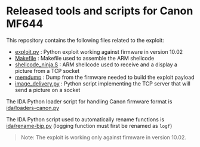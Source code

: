 # Released tools and scripts for Canon MF644

This repository contains the following files related to the exploit:

  * [exploit.py](exploit.py) : Python exploit working against firmware in version 10.02
  * [Makefile](Makefile) : Makefile used to assemble the ARM shellcode 
  * [shellcode_ninja.S](shellcode_ninja.S) : ARM shellcode used to receive and a display a picture from a TCP socket 
  * [memdump](memdump) : Dump from the firmware needed to build the exploit payload
  * [image_delivery.py](image_delivery.py) : Python script implementing the TCP server that will send a picture on a socket

The IDA Python loader script for handling Canon firmware format is [ida/loaders-canon.py](ida/loaders-canon.py)

The IDA Python script used to automatically rename functions is [ida/rename-bip.py](ida/rename-bip.py) (logging function must first be renamed as ``logf``)

> Note: The exploit is working only against firmware in version 10.02.

